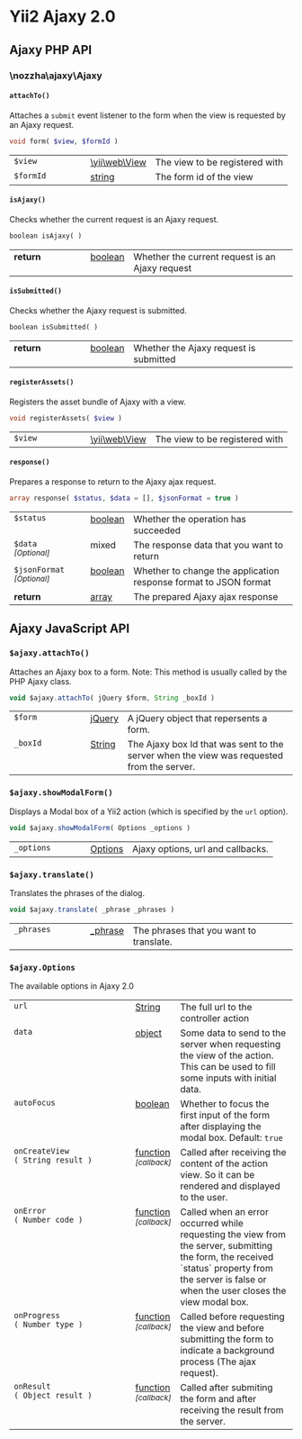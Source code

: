 # Yii2 Ajaxy 2.0

## Ajaxy PHP API

### \nozzha\ajaxy\Ajaxy

#### `attachTo()`

Attaches a `submit` event listener to the form when the view is requested by an Ajaxy request.

```php
void form( $view, $formId )
```

<table width="100%">
    <tr>
        <td width="120px" valign="top"><code>$view</code></td>
        <td valign="top"><a href="http://www.yiiframework.com/doc-2.0/yii-web-view.html">\yii\web\View</a></td>	
        <td valign="top">The view to be registered with</td>	
    </tr>
    <tr>
        <td width="120px" valign="top"><code>$formId</code></td>
        <td valign="top"><a href="http://www.php.net/language.types.string">string</a></td>	
        <td valign="top">The form id of the view</td>	
    </tr>
</table>

#### `isAjaxy()`

Checks whether the current request is an Ajaxy request.

```php
boolean isAjaxy( )
```

<table width="100%">
    <tr>
        <td width="120px" valign="top"><b>return</b></td>
        <td valign="top"><a href="http://www.php.net/language.types.boolean">boolean</a></td>	
        <td valign="top">Whether the current request is an Ajaxy request</td>	
    </tr>
</table>

#### `isSubmitted()`

Checks whether the Ajaxy request is submitted.

```php
boolean isSubmitted( )
```

<table width="100%">
    <tr>
        <td width="120px" valign="top"><b>return</b></td>
        <td valign="top"><a href="http://www.php.net/language.types.boolean">boolean</a></td>	
        <td valign="top">Whether the Ajaxy request is submitted</td>	
    </tr>
</table>

#### `registerAssets()`

Registers the asset bundle of Ajaxy with a view.

```php
void registerAssets( $view )
```

<table width="100%">
    <tr>
        <td width="120px" valign="top"><code>$view</code></td>
        <td valign="top"><a href="http://www.yiiframework.com/doc-2.0/yii-web-view.html">\yii\web\View</a></td>	
        <td valign="top">The view to be registered with</td>	
    </tr>
</table>

#### `response()`

Prepares a response to return to the Ajaxy ajax request.

```php
array response( $status, $data = [], $jsonFormat = true )
```

<table width="100%">
    <tr>
        <td width="120px" valign="top"><code>$status</code></td>
        <td valign="top"><a href="http://www.php.net/language.types.boolean">boolean</a></td>	
        <td valign="top">Whether the operation has succeeded</td>	
    </tr>
    <tr>
        <td width="120px" valign="top"><code>$data</code><br><i><small>[Optional]</small></i></td>
        <td valign="top">mixed</td>	
        <td valign="top">The response data that you want to return</td>	
    </tr>
    <tr>
        <td width="120px" valign="top"><code>$jsonFormat</code><br><i><small>[Optional]</small></i></td>
        <td valign="top"><a href="http://www.php.net/language.types.boolean">boolean</a></td>	
        <td valign="top">Whether to change the application response format to JSON format</td>	
    </tr>
    <tr>
        <td width="120px" valign="top"><b>return</b></td>
        <td valign="top"><a href="http://www.php.net/language.types.array">array</a></td>	
        <td valign="top">The prepared Ajaxy ajax response</td>	
    </tr>
</table>

## Ajaxy JavaScript API

### `$ajaxy.attachTo()`

Attaches an Ajaxy box to a form. Note: This method is usually called by the PHP Ajaxy class.

```js
void $ajaxy.attachTo( jQuery $form, String _boxId )
```

<table width="100%">
    <tr>
        <td width="120px" valign="top"><code>$form</code></td>
        <td valign="top"><a href="https://jquery.com/">jQuery</a></td>	
        <td valign="top">A jQuery object that repersents a form.</td>	
    </tr>
    <tr>
        <td width="120px" valign="top"><code>_boxId</code></td>
        <td valign="top"><a href="https://developer.mozilla.org/en-US/docs/Glossary/String">String</a></td>	
        <td valign="top">The Ajaxy box Id that was sent to the server when the view was requested from the server.</td>	
    </tr>
</table>

### `$ajaxy.showModalForm()`

Displays a Modal box of a Yii2 action (which is specified by the `url` option).

```js
void $ajaxy.showModalForm( Options _options )
```

<table width="100%">
    <tr>
        <td width="120px" valign="top"><code>_options</code></td>
        <td valign="top"><a href="#ajaxyoptions">Options</a></td>	
        <td valign="top">Ajaxy options, url and callbacks.</td>	
    </tr>
</table>

### `$ajaxy.translate()`

Translates the phrases of the dialog.

```js
void $ajaxy.translate( _phrase _phrases )
```

<table width="100%">
    <tr>
        <td width="120px" valign="top"><code>_phrases</code></td>
        <td valign="top"><a href="#">_phrase</a></td>	
        <td valign="top">The phrases that you want to translate.</td>	
    </tr>
</table>

### `$ajaxy.Options`

The available options in Ajaxy 2.0

<table width="100%">
    <tr>
        <td width="200px" valign="top"><code>url</code></td>
        <td valign="top"><a href="https://developer.mozilla.org/en-US/docs/Glossary/String">String</a></td>	
        <td valign="top">The full url to the controller action</td>	
    </tr>
    <tr>
        <td width="200px" valign="top"><code>data</code></td>
        <td valign="top"><a href="https://developer.mozilla.org/en-US/docs/Glossary/Object">object</a></td>	
        <td valign="top">Some data to send to the server when requesting the view of the action. This can be used to fill some inputs with initial data.</td>	
    </tr>
    <tr>
        <td width="200px" valign="top"><code>autoFocus</code></td>
        <td valign="top"><a href="https://developer.mozilla.org/en-US/docs/Glossary/Boolean">boolean</a></td>	
        <td valign="top">Whether to focus the first input of the form after displaying the modal box. Default: <code>true</code></td>	
    </tr>
    <tr>
        <td width="200px" valign="top"><code>onCreateView</code><br><code>( String result )</code></td>
        <td valign="top"><a href="https://developer.mozilla.org/en-US/docs/Glossary/Function">function</a><br><i><small>[callback]</small></i></td>	
        <td valign="top">Called after receiving the content of the action view. So it can be rendered and displayed to the user.</td>	
    </tr>
    <tr>
        <td width="200px" valign="top"><code>onError</code><br><code>( Number code )</code></td>
        <td valign="top"><a href="https://developer.mozilla.org/en-US/docs/Glossary/Function">function</a><br><i><small>[callback]</small></i></td>	
        <td valign="top">Called when an error occurred while requesting the view from the server, submitting the form, the received `status` property from the server is false or when the user closes the view modal box.</td>	
    </tr>
    <tr>
        <td width="200px" valign="top"><code>onProgress</code><br><code>( Number type )</code></td>
        <td valign="top"><a href="https://developer.mozilla.org/en-US/docs/Glossary/Function">function</a><br><i><small>[callback]</small></i></td>	
        <td valign="top">Called before requesting the view and before submitting the form to indicate a background process (The ajax request).</td>	
    </tr>
    <tr>
        <td width="200px" valign="top"><code>onResult</code><br><code>( Object result )</code></td>
        <td valign="top"><a href="https://developer.mozilla.org/en-US/docs/Glossary/Function">function</a><br><i><small>[callback]</small></i></td>	
        <td valign="top">Called after submiting the form and after receiving the result from the server.</td>	
    </tr>
</table>